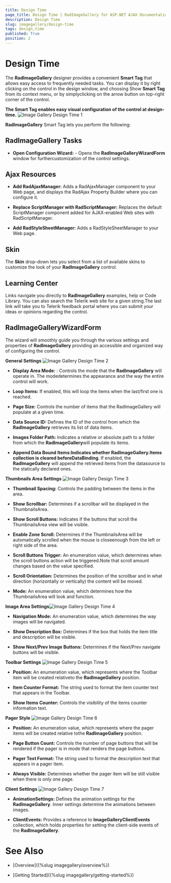 ```yaml
---
title: Design Time
page_title: Design Time | RadImageGallery for ASP.NET AJAX Documentation
description: Design Time
slug: imagegallery/design-time
tags: design,time
published: True
position: 2
---
```


# Design Time



The **RadImageGallery** designer provides a convenient **Smart Tag** that allows easy access to frequently needed tasks. You can display it by right clicking on the control in the design window, and choosing Show **Smart Tag** from its context menu, or by simplyclicking on the arrow button on top-right corner of the control.

**The Smart Tag enables easy visual configuration of the control at design-time.**
![Image Gallery Design Time 1](images/image-gallery-design-time1.png)

**RadImageGallery** Smart Tag lets you perform the following:

## RadImageGallery Tasks

* **Open Configuration Wizard:** - Opens the **RadImageGalleryWizardForm** window for furthercustomization of the control settings.

## Ajax Resources

* **Add RadAjaxManager:** Adds a RadAjaxManager component to your Web page, and displays the RadAjax Property Builder where you can configure it.

* **Replace ScriptManager with RadScriptManager:** Replaces the default ScriptManager component added for AJAX-enabled Web sites with RadScriptManager.

* **Add RadStyleSheetManager:** Adds a RadStyleSheetManager to your Web page.

## Skin

The **Skin** drop-down lets you select from a list of available skins to customize the look of your **RadImageGallery** control.

## Learning Center

Links navigate you directly to **RadImageGallery** examples, help or Code Library. You can also search the Telerik web site for a given string.The last link will take you to Telerik feedback portal where you can submit your ideas or opinions regarding the control.

## RadImageGalleryWizardForm

The wizard will smoothly guide you through the various settings and properties of **RadImageGallery** providing an accessible and organized way of configuring the control.

**General Settings**
![Image Gallery Design Time 2](images/image-gallery-design-time2.png)

* **Display Area Mode:** : Controls the mode that the **RadImageGallery** will operate in. The modedetermines the appearance and the way the entire control will work.

* **Loop Items:** If enabled, this will loop the items when the last/first one is reached.

* **Page Size:** Controls the number of items that the RadImageGallery will populate at a given time.

* **Data Source ID:** Defines the ID of the control from which the **RadImageGallery** retrieves its list of data items.

* **Images Folder Path:** Indicates a relative or absolute path to a folder from which the **RadImageGallery**will populate its items.

* **Append Data Bound Items:**Indicates whether **RadImageGallery.Items** collection is cleared before**DataBinding**. If enabled, the **RadImageGallery** will append the retrieved items from the datasource to the statically declared ones.

**Thumbnails Area Settings**
![Image Gallery Design Time 3](images/image-gallery-design-time3.png)

* **Thumbnail Spacing:** Controls the padding between the items in the area.

* **Show Scrollbar:** Determines if a scrollbar will be displayed in the ThumbnailsArea.

* **Show Scroll Buttons:** Indicates if the buttons that scroll the ThumbnailsArea view will be visible.

* **Enable Zone Scroll:** Determines if the ThumbnailsArea will be automatically scrolled when the mouse is closeenough from the left or right side of the area.

* **Scroll Buttons Trigger:** An enumeration value, which determines when the scroll buttons action will be triggered.Note that scroll amount changes based on the value specified.

* **Scroll Orientation:** Determines the position of the scrollbar and in what direction (horizontally or vertically) the content will be moved.

* **Mode:** An enumeration value, which determines how the ThumbnailsArea will look and function.

**Image Area Settings**![Image Gallery Design Time 4](images/image-gallery-design-time4.png)

* **Navigation Mode:** An enumeration value, which determines the way images will be navigated.

* **Show Description Box:** Determines if the box that holds the item title and description will be visible.

* **Show Next/Prev Image Buttons:** Determines if the Next/Prev navigate buttons will be visible.

**Toolbar Settings**
![Image Gallery Design Time 5](images/image-gallery-design-time5.png)

* **Position:** An enumeration value, which represents where the Toolbar item will be created relativeto the **RadImageGallery** position.

* **Item Counter Format:** The string used to format the item counter text that appears in the Toolbar.

* **Show Items Counter:** Controls the visibility of the items counter information text.

**Pager Style**
![Image Gallery Design Time 6](images/image-gallery-design-time6.png)

* **Position:** An enumeration value, which represents where the pager items will be created relative tothe **RadImageGallery** position.

* **Page Button Count:** Controls the number of page buttons that will be rendered if the pager is in mode that renders the page buttons.

* **Pager Text Format:** The string used to format the description text that appears in a pager item.

* **Always Visible:** Determines whether the pager item will be still visible when there is only one page.

**Client Settings**
![Image Gallery Design Time 7](images/image-gallery-design-time7.png)

* **AnimationSettings:** Defines the animation settings for the **RadImageGallery**. Inner settings determine the animations between images.

* **ClientEvents:** Provides a reference to **ImageGalleryClientEvents** collection, which holds properties for setting the client-side events of the **RadImageGallery**.

# See Also

 * [Overview]({%slug imagegallery/overview%})

 * [Getting Started]({%slug imagegallery/getting-started%})
